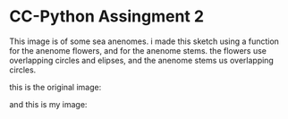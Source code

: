# CC-Python Assingment 2

This image is of some sea anenomes. i made this sketch using a function for
the anenome flowers, and for the anenome stems. the flowers use overlapping circles 
and elipses, and the anenome stems us overlapping circles. 

this is the original image: 

and this is my image: 
